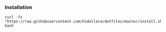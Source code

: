 ### Installation
```
curl -fs "https://raw.githubusercontent.com/hidollara/dotfiles/master/install.sh"| bash
```
